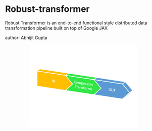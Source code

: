 <h1> Robust-transformer </h1>

Robust Transformer is an end-to-end functional style distributed data transformation pipeline built on top of Google JAX

author: Abhijit Gupta
<p align="center">
  <img src="transformer.png" width="350" title="hover text">
</p>

